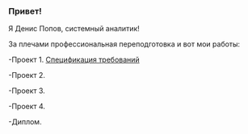 ### Привет!

Я Денис Попов, системный аналитик!

За плечами профессиональная переподготовка и вот мои работы:

-Проект 1.  [Спецификация требований](https://github.com/DSPopov11/Project-1)

-Проект 2.  []()

-Проект 3.  []()

-Проект 4.  []()

-Диплом.  []()
